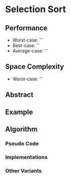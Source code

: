 # Selection Sort

## Performance

- Worst-case: **``**
- Best-case: **``**
- Average-case: **``**

## Space Complexity

- Worst-case: **``**

## Abstract

## Example

## Algorithm

### Pseudo Code

### Implementations

### Other Variants
